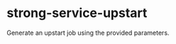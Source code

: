 strong-service-upstart
======================

Generate an upstart job using the provided parameters.
